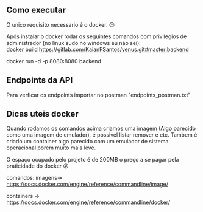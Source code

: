 ## Como executar
O unico requisito necessario é o docker. :heart_eyes:

Após instalar o docker rodar os seguintes comandos com privilegios de administrador (no linux sudo no windows eu não sei):  
docker build https://gitlab.com/KaianFSantos/venus.git#master:backend

docker run -d -p 8080:8080 backend

## Endpoints da API
Para verficar os endpoints importar no postman "endpoints_postman.txt"

## Dicas uteis docker
Quando rodamos os comandos acima criamos uma imagem (Algo parecido como uma imagem de emulador), é possivel listar remover e etc.
Tambem é criado um container algo parecido com um emulador de sistema operacional porem muito mais leve.

O espaço ocupado pelo projeto é de 200MB o preço a se pagar pela praticidade do docker :stuck_out_tongue_closed_eyes:

comandos:
 imagens-> https://docs.docker.com/engine/reference/commandline/image/

 containers -> https://docs.docker.com/engine/reference/commandline/docker/